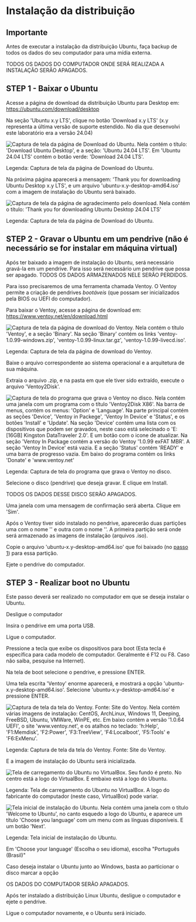 # Instalação da distribuição

## Importante

Antes de executar a instalação da distribuição Ubuntu, faça backup de todos os dados do seu computador para uma mídia externa.

TODOS OS DADOS DO COMPUTADOR ONDE SERÁ REALIZADA A INSTALAÇÃO SERÃO APAGADOS.

## STEP 1 - Baixar o Ubuntu

Acesse a página de download da distribuição Ubuntu para Desktop em: https://ubuntu.com/download/desktop

Na seção 'Ubuntu x.y LTS', clique no botão 'Download x.y LTS' (x.y representa a última versão de suporte estendido. No dia que desenvolvi este laboratório era a versão 24.04)

<img src="Imagens/Screenshot%202024-08-26%20at%2013-59-21%20Download%20Ubuntu%20Desktop%20Ubuntu.png" alt="Captura de tela da página de Download do Ubuntu. Nela contém o título: 'Download Ubuntu Desktop', e a seção: 'Ubuntu 24.04 LTS'. Em 'Ubuntu 24.04 LTS' contém o botão verde: 'Download 24.04 LTS'.">

Legenda: Captura de tela da página de Download do Ubuntu.

Na próxima página aparecerá a mensagem: 'Thank you for downloading Ubuntu Desktop x.y LTS', e um arquivo 'ubuntu-x.y-desktop-amd64.iso' com a imagem de instalação do Ubuntu será baixado.

<img src="Imagens/Screenshot%202024-08-26%20at%2014-05-24%20Thank%20you%20for%20downloading%20Ubuntu%20Desktop%20Ubuntu.png" alt="Captura de tela da página de agradecimento pelo download. Nela contém o título: 'Thank you for downloading Ubuntu Desktop 24.04 LTS'">

Legenda: Captura de tela da página de Download do Ubuntu.

## STEP 2 - Gravar o Ubuntu em um pendrive (não é necessário se for instalar em máquina virtual)

Após ter baixado a imagem de instalação do Ubuntu, será necessário gravá-la em um pendrive. Para isso será necessário um pendrive que possa ser apagado. TODOS OS DADOS ARMAZENADOS NELE SERÃO PERDIDOS.

Para isso precisaremos de uma ferramenta chamada Ventoy. O Ventoy permite a criação de pendrives _bootáveis_ (que possam ser inicializados pela BIOS ou UEFI do computador).

Para baixar o Ventoy, acesse a página de download em: https://www.ventoy.net/en/download.html

<img src="Imagens/Screenshot%202024-08-26%20at%2014-13-06%20Ventoy.png" alt="Captura de tela da página de download do Ventoy. Nela contém o título 'Ventoy', e a seção 'Binary'. Na seção 'Binary' contém os links 'ventoy-1.0.99-windows.zip', 'ventoy-1.0.99-linux.tar.gz', 'ventoy-1.0.99-livecd.iso'.">

Legenda: Captura de tela da página de download do Ventoy.

Baixe o arquivo correspondente ao sistema operacional e a arquitetura de sua máquina.

Extraia o arquivo .zip, e na pasta em que ele tiver sido extraído, execute o arquivo 'Ventoy2Disk'.

<img src="Imagens/Captura%20de%20tela%202024-08-26%20142122.png" alt="Captura de tela do programa que grava o Ventoy no disco. Nela contém uma janela com um programa com o título 'Ventoy2Disk X86'. Na barra de menus, contém os menus: 'Option' e 'Language'. Na parte principal contém as seções 'Device', 'Ventoy in Packege', 'Ventoy In Device' e 'Status', e os botões 'Install' e 'Update'. Na seção 'Device' contém uma lista com os dispositivos que podem ser gravados, neste caso está selecinado o 'E: [16GB] Kingston DataTraveler 2.0'. E um botão com o icone de atualizar. Na seção 'Ventoy In Package contém a versão do Ventoy '1.0.99 exFAT MBR'. A seção 'Ventoy In Device' está vazia. E a seção 'Status' contém 'READY' e uma barra de progresso vazia. Em baixo do programa contém os links 'Donate' e 'www.ventoy.net'">

Legenda: Captura de tela do programa que grava o Ventoy no disco.

Selecione o disco (pendrive) que deseja gravar. E clique em Install.

TODOS OS DADOS DESSE DISCO SERÃO APAGADOS.

Uma janela com uma mensagem de confirmação será aberta. Clique em 'Sim'.

Após o Ventoy tiver sido instalado no pendrive, aparecerão duas partições uma com o nome '' e outra com o nome ''. A primeira partição será onde será armazenado as imagens de instalação (arquivos .iso).

Copie o arquivo 'ubuntu-x.y-desktop-amd64.iso' que foi baixado (no [passo 1](#step-1---baixar-o-ubuntu)) para essa partição.

Ejete o pendrive do computador.

## STEP 3 - Realizar boot no Ubuntu

Este passo deverá ser realizado no computador em que se deseja instalar o Ubuntu.

Desligue o computador

Insira o pendrive em uma porta USB.

Ligue o computador.

Pressione a tecla que exibe os dispositivos para boot (Esta tecla é específica para cada modelo de computador. Geralmente é F12 ou F8. Caso não saiba, pesquise na Internet).

Na tela de boot selecione o pendrive, e pressione ENTER.

Uma tela escrita 'Ventoy' enorme aparecerá, e mostrará a opção 'ubuntu-x.y-desktop-amd64.iso'. Selecione 'ubuntu-x.y-desktop-amd64.iso' e pressione ENTER.

<img src="Imagens/screen_uefi.png" alt="Captura de tela da tela do Ventoy. Fonte: Site do Ventoy. Nela contém várias imagens de instalação: CentOS, ArchLinux, Windows 11, Deeping, FreeBSD, Ubuntu, VMWare, WinPE, etc. Em baixo contém a versão '1.0.64 UEFI', o site 'www.ventoy.net', e os atalhos no teclado: 'h:Help', 'F1:Memdisk', 'F2:Power', 'F3:TreeView', 'F4:Localboot', 'F5:Tools' e 'F6:ExMenu'.">

Legenda: Captura de tela da tela do Ventoy. Fonte: Site do Ventoy.

E a imagem de instalação do Ubuntu será inicializada.

<img src="Imagens/Captura%20de%20tela%202024-08-26%20150053.png" alt="Tela de carregamento do Ubuntu no VirtualBox. Seu fundo é preto. No centro está a logo do VirtualBox. E embaixo está a logo do Ubuntu.">

Legenda: Tela de carregamento do Ubuntu no VirtualBox. A logo do fabricante do computador (neste caso, VirtualBox) pode variar.

<img src="Imagens/Captura%20de%20tela%202024-08-26%20150749.png" alt="Tela inicial de instalação do Ubuntu. Nela contém uma janela com o título 'Welcome to Ubuntu', no canto esquedo a logo do Ubuntu, e aparece um título 'Choose you language' com um menu com as línguas disponíveis. E um botão 'Next'.">

Legenda: Tela inicial de instalação do Ubuntu.

Em 'Choose your language' (Escolha o seu idioma), escolha "Português (Brasil)"

Caso deseja instalar o Ubuntu junto ao Windows, basta ao particionar o disco marcar a opção

OS DADOS DO COMPUTADOR SERÃO APAGADOS.

Após ter instalado a distribuição Linux Ubuntu, desligue o computador e ejete o pendrive.

Ligue o computador novamente, e o Ubuntu será iniciado.